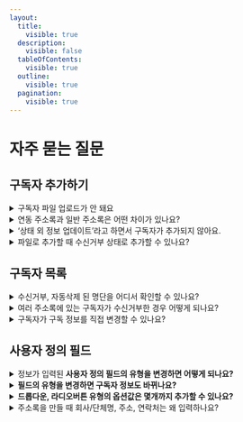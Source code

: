 ```yaml
---
layout:
  title:
    visible: true
  description:
    visible: false
  tableOfContents:
    visible: true
  outline:
    visible: true
  pagination:
    visible: true
---
```


# 자주 묻는 질문

## 구독자 추가하기

<details>

<summary>구독자 파일 업로드가 안 돼요</summary>

#### 아래 내용에 따라 단계적으로 어떤 부분이 잘못됐는지 확인하고 빠르게 문제를 해결해 보세요. <a href="#not-possible" id="not-possible"></a>

\[[파일로 추가하기](https://help.stibee.com/hc/ko/articles/5659537333775)]로 구독자를 추가할 때, 파일이 업로드되지 않을 수 있습니다. 업로드한 파일 내에 구독자 정보가 잘못된 형식으로 저장됐거나, 브라우저 또는 네트워크의 보안 문제을 이유로 파일이 업로드되지 않을 수 있습니다. \
\
**파일의 형식이 CSV로 잘 저장됐는지 확인해 보세요**

CSV 형식 파일이 아닌 다른 확장자 파일은 업로드할 수 없습니다. 확장자가 CSV인 파일도 저장 과정에서 파일 형식에 오류가 생겼을 수 있습니다. 아래의 방법을 참고해서 파일을 다시 저장한 뒤, 업로드 해보세요.

**구독자 정보를 올바른 형식으로 입력했는지 확인해 보세요.**

원본 파일에 잘못된 형식으로 구독자 정보가 입력되어 있으면 파일 업로드가 정상적으로 이루어지지 않을 수 있습니다. 원본 파일에 정보가 잘 입력되어 있는지 확인해 보세요. 샘플 파일을 내려받아 살펴보셔도 좋습니다. ([샘플 파일 내려받기](https://stibee.com/download/%EC%8A%A4%ED%8B%B0%EB%B9%84\_%EC%A3%BC%EC%86%8C%EB%A1%9D\_%EC%83%98%ED%94%8C.csv))\
**날짜, 시간 타입 형식을 잘 입력했는지 확인해 보세요.**

날짜, 시간 타입은 지원하는 형식이 있습니다. 8자리(날짜), 12자리(날짜와 시간), 14자리(날짜와 시간) 형식을 지원합니다.

**\*주의!** 시간은 24시간 기준으로 입력해야 합니다. 예를 들어, 2023년 9월 20일 오후 5시 25분 15초를 추가하고 싶다면, 2023-09-20 17:25:15 형식으로 입력해야 합니다.

<pre><code><strong>지원하는 형식
</strong>
- 8자리
yyyy-MM-dd (예: 2023-01-24)
yyyy/MM/dd (예: 2023/01/24)
yyyy.MM.dd (예: 2023.01.24)
yyyy MM dd (예: 2023 01 24)
yyyyMMdd   (예: 20230124)

- 12자리
yyyy-MM-dd HH:mm (예: 2023-05-13 11:00)
yyyy/MM/dd HH:mm (예: 2023/01/24 11:00)
yyyy.MM.dd HH:mm (예: 2023.01.24 11:00)
yyyy MM dd HH:mm (예: 2023 01 24 11:00)
yyyyMMdd HH:mm   (예: 20230124 11:00)
yyyyMMddHHmm     (예: 202301241122)

- 14자리
yyyy-MM-dd HH:mm:ss (예: 2023-08-09 14:15:20)
yyyy/MM/dd HH:mm:ss (예: 2023/08/09 14:15:20)
yyyy.MM.dd HH:mm:ss (예: 2023.08.09 14:15:20)
yyyy MM dd HH:mm:ss (예: 20203 08 09 14:15:20)
yyyyMMdd HH:mm:ss   (예: 202030809 14:15:20)
yyyyMMddHHmmss      (예: 202030809141520)
</code></pre>

**파일 용량을 확인합니다.**

업로드할 수 있는 파일의 용량을 **50MB**로 제한하고 있습니다. 더 큰 용량의 파일로 구독자를 추가해야 한다면, 50MB 이내로 파일을 쪼개어 업로드하는 것을 권장합니다. 이메일 주소만 입력되어 있다고 가정했을 때 50MB는 약 250만 행에 해당합니다.

**원본 파일의 모든 필드가 \[사용자 정의 필드] 별로 올바르게 선택됐는지 확인해 보세요.**

파일 형식, 용량, 원본 파일에 문제가 없는데 파일 업로드가 되지 않는다면, 파일 업로드 단계에서 원본 파일 필드와 \[사용자 정의 필드]가 잘 선택되어 연결됐는지 확인해 보세요.

**\*주의:** 사용하지 않는 필드가 있다면 '사용 안 함'으로 선택해야 합니다. 선택되지 않은 행이 남아 있으면 파일이 업로드되지 않습니다.

**'시크릿 모드'에서도 문제가 계속되는지 확인해 보세요.**

종종 브라우저에서 사용하는 확장 프로그램이 정상적인 기능 동작을 방해하는 경우가 있습니다. 브라우저를 '시크릿 모드' 상태로 바꾼 뒤, 파일을 업로드 해보면 확인할 수 있습니다. 시크릿 모드에서는 파일이 업로드된다면 브라우저의 확장 프로그램 문제일 가능성이 높습니다. 확장 프로그램을 하나씩 비활성화해 보면서 어떤 프로그램이 원인인지 확인해 보아야 합니다.&#x20;

**다른 네트워크에서 파일을 업로드해 보세요.**

네트워크 보안 설정을 이유로 파일 업로드에 제한이 걸리는 경우가 있습니다. 지금 사용하는 네트워크가 아닌 다른 네트워크(예: 핸드폰 테더링 등)에서 파일을 업로드 해보면 이를 확인하실 수 있습니다. 다른 네트워크에서는 파일이 정상적으로 업로드된다면 네트워크 보안 문제일 가능성이 높습니다. 이 경우 내부 보안 관리자분께 문의해 보시면 빠르게 문제를 해결하실 수 있습니다.

</details>

<details>

<summary>연동 주소록과 일반 주소록은 어떤 차이가 있나요?</summary>

&#x20;스티비는 일반 주소록, 유료 구독 주소록, 연동 주소록 총 3가지 주소록을 제공하고 있습니다. 3가지 주소록은 기능에 차이가 있으므로 사용 목적에 따라 주소록 종류를 선택해서 사용해야 합니다.

* [일반 주소록](https://help.stibee.com/hc/ko/articles/5659543793551)은 모든 워크스페이스에서 사용할 수 있습니다.
* [유료 주소록](https://help.stibee.com/hc/ko/articles/4756469156623)은 스탠다드 요금제부터 사용할 수 있습니다.&#x20;
* 외부 서비스와 연동하는 경우 [연동 주소록](https://help.stibee.com/hc/ko/categories/4734016730767)을 이용할 수 있습니다.&#x20;

</details>

<details>

<summary>‘상태 외 정보 업데이트’라고 하면서 구독자가 추가되지 않아요.</summary>

추가 결과가 '상태 외 정보 업데이트'로 표시되는 경우는 이미 주소록에 존재하는 이메일 주소의 구독자를 다시 추가한 경우를 의미합니다.

이미 존재하는 구독자를 다시 추가한 경우에는 중복으로 구독자가 추가되는 것이 아니라 이메일 주소를 제외한 나머지 정보(예: 이름, 연락처 등)이 가장 마지막에 등록한 정보를 기준으로 업데이트 됩니다.

</details>

<details>

<summary>파일로 추가할 때 수신거부 상태로 추가할 수 있나요?</summary>

#### 수신거부에 대한 값을 CSV 파일에 미리 입력하면, 구독자를 파일로 추가할 때 수신거부 상태로 추가할 수 있습니다.  <a href="#add-in-unsubscribe-status" id="add-in-unsubscribe-status"></a>

1. CSV 파일에서 수신거부 여부를 표시할 열을 추가합니다. 수신거부 상태로 추가할 구독자는 이 열에 **Y**를 입력합니다.
2. 구독자 정보가 주소록의 어떤 항목에 해당하는지 선택할 때, 수신거부에 대한 값을 입력한 열을 **수신거부** 항목으로 선택합니다.&#x20;
3. 수신거부 항목으로 선택된 열에 **Y**가 입력되어있으면, 그 구독자는 수신거부 상태로 추가됩니다. 만약 이미 등록된 구독자라면, 수신거부 상태로 변경됩니다.

<img src="https://help.stibee.com/hc/article_attachments/4756474094735/6270c4c81e1e3.png" alt="" data-size="original">

![](https://help.stibee.com/hc/article\_attachments/4756540293263/6270c4cac07b4.png)

</details>

## 구독자 목록

<details>

<summary>수신거부, 자동삭제 된 명단을 어디서 확인할 수 있나요?</summary>

확인하고자 하는 주소록을 선택한 뒤 \[구독자 목록 → 구독 중 필터]를 클릭하면 '구독 중, 수신거부, 자동삭제' 등 구독 상태별로 체크하여 확인할 수 있습니다.&#x20;

자세한 내용은 [구독 상태 필터](adding-managing-subscriber/search-subscriber.md#h\_01gfaq4cjqw7jtcp26af3cpf4y-1) 도움말을 참고해 주세요.

</details>

<details>

<summary>여러 주소록에 있는 구독자가 수신거부한 경우 어떻게 되나요?</summary>

수신거부는 기본적으로 각 주소록 단위에서 관리됩니다. 예를 들어 [dooly@stibee.com](mailto:dooly@stibee.com) 이라는 구독자가 A, B 두개의 주소록에 등록되어 있고 A 주소록에 발송한 이메일에서 수신거부를 했다면,&#x20;

* A 주소록에 등록된 [dooly@stibee.com](mailto:dooly@stibee.com)의 구독 상태는 \[수신거부]로 변경됩니다.
* B 주소록에 등록된 [dooly@stibee.com](mailto:dooly@stibee.com%EC%9D%98)의 구독 상태는 그대로 \[구독 중] 상태로 유지됩니다.

이 경우 구독자 수 계산은 만약에 A,B 두 주소록에 모두 [dooly@stibee.com](mailto:dooly@stibee.com%EC%9D%B4%EB%9D%BC%EB%8A%94)이 '구독 중' 상태로 등록되어 있다면 자동으로 중복은 제거되고 1명으로 계산됩니다. 만약에 위 사례처럼 [dooly@stibee.com](mailto:dooly@stibee.com)이 한 주소록에서만 수신거부로 처리가 됐다고 해도 아직 B 주소록에는 '구독 중' 상태로 남아있기 때문에 이 경우 [dooly@stibee.com](mailto:dooly@stibee.com) 구독자는 마찬가지로 1명으로 계산됩니다. \
\
구독자 수 계산에서 [dooly@stibee.com](mailto:dooly@stibee.com)을 제외하고 싶다면 A,B 두 주소록에서 모두 '수신거부' 상태로 변경되어야 합니다.

</details>

<details>

<summary>구독자가 구독 정보를 직접 변경할 수 있나요?</summary>

구독 정보 변경 화면에서 구독자가 자신의 구독 정보를 직접 변경할 수 있습니다. 구독 폼의 구독 확인 메시지나 구독 확인 화면 등의 링크를 통해서 구독자가 구독 정보 변경 화면에 접근할 수 있습니다.

자세한 내용은 [구독자가 직접 변경하기](adding-managing-subscriber/modify-subscriber-info.md#h\_01gfaz1dqx7jfb1mr5w6myba1t) 도움말을 참고해 주세요

</details>

## 사용자 정의 필드

<details>

<summary>정보가 입력된 <strong>사용자 정의 필드의 유형을 변경하면 어떻게 되나요?</strong></summary>

필드 유형을 변경해도 구독자 별로 저장된 정보가 사라지지는 않습니다. 다만 변경한 구독 유형 종류에 따라 유형을 변경하는 경우 필드 옵션 설정값이 초기화될 수 있습니다.

* \[드롭다운, 라디오버튼] 유형 → \[텍스트] 유형으로 변경하는 경우 기존에 사용하던 드롭다운, 라디오버튼의 옵션 설정값(예: 유입 채널 - 구글, 페이스북 등)은 텍스트 유형으로 변경하게 되면 초기화됩니다.
* \[드롭다운, 라디오버튼] 유형 → \[드롭다운, 라디오버튼] 유형으로 변경하는 경우는 기존에 설정한 필드의 옵션 설정값이 그대로 유지됩니다.

</details>

<details>

<summary><strong>필드의 유형을 변경하면 구독자 정보도 바뀌나요?</strong></summary>

이미 저장된 정보는 필드 유형을 변경해도 바뀌지 않습니다. 단, 만약에 필드를 삭제하는 경우에는 기존에 각 필드에 저장된 정보는 모두 삭제되고 복구가 불가능합니다.

</details>

<details>

<summary><strong>드롭다운, 라디오버튼 유형의 옵션값은 몇개까지 추가할 수 있나요?</strong></summary>

드롭다운과 라디오 버튼은 둘 모두 최대 20개까지 추가할 수 있습니다. 관리자가 설정 가능한 각 옵션값의 최대 수는 13자로 제한되어 있습니다. 단, \[라디오 버튼 - 기타] 옵션을 사용해 구독자가 제출하는 답변에는 글자 수 제한이 없습니다.

</details>

<details>

<summary>주소록을 만들 때 회사/단체명, 주소, 연락처는 왜 입력하나요?</summary>

정보통신망법에 따라 영리목적의 광고성 정보를 포함한 이메일은 본문에 전송자의 명칭, 전화번호 및 주소를 표시해야 합니다. 이를 지키지 않으면 과태료 부과 및 형사처분의 대상이 될 수 있습니다. 영리목적의 광고성 정보는 이메일을 보내는 사람이 경제적 이득을 취할 목적으로 보내는 자기 자신에 대한 정보나 보내는 사람이 제공할 재화나 서비스의 내용을 말합니다.\
\
하지만 이는 일반적인 내용일 뿐이고 영리목적의 광고성 정보에 해당하는지 여부는 사안마다 다릅니다. 따라서 보내는 사람이 누구인지, 보내는 내용이 무엇인지에 따라 세심하게 검토할 필요가 있습니다. 자세한 내용은 KISA 불펍스팸대응센터의 [광고 정보 전송시 준수사항](https://spam.kisa.or.kr/spam/na/ntt/selectNttInfo.do?mi=1020\&bbsId=1002\&nttSn=1171)을 참고하세요.\
\
주소록을 만들 때 입력한 회사/단체명, 주소, 연락처는, 이메일을 만들 때 **콘텐츠**에서 **푸터** 상자를 추가하면 자동으로 추가됩니다. 추가된 푸터 상자의 회사/단체명, 주소, 연락처는 수정하거나 속성을 변경할 수 있습니다.&#x20;

</details>
